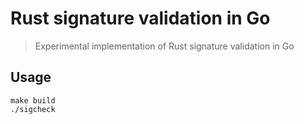 # Rust signature validation in Go
> Experimental implementation of Rust signature validation in Go

## Usage

```shell
make build
./sigcheck
```
